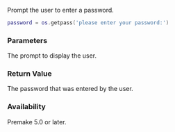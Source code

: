 Prompt the user to enter a password.

```lua
password = os.getpass('please enter your password:')
```

### Parameters ###

The prompt to display the user.

### Return Value ###

The password that was entered by the user.

### Availability ###

Premake 5.0 or later.
